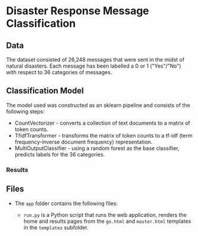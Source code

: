 # Disaster Response Message Classification

## Data

The dataset consisted of 26,248 messages that were sent in the midst of natural disasters. Each message has been labelled a 0 or 1 ("Yes"/"No") with respect to 36 categories of messages. 

## Classification Model

The model used was constructed as an sklearn pipeline and consists of the following steps: 

* CountVectorizer - converts a collection of text documents to a matrix of token counts.
* TfidfTransformer - transforms the matrix of token counts to a tf-idf (term frequency-inverse document frequency) representation.
* MultiOutputClassifier - using a random forest as the base classifier, predicts labels for the 36 categories. 

### Results

## Files 

* The `app` folder contains the following files: 

  * `run.py` is a Python script that runs the web application, renders the home and results pages from the `go.html` and `master.html` templates in the `templates` subfolder. 
